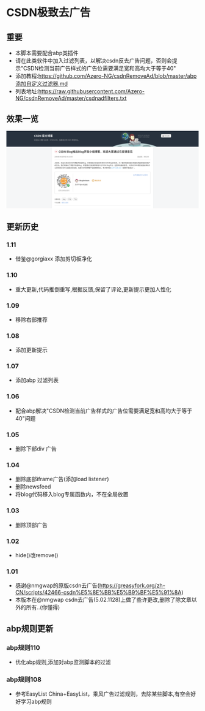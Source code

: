 # CSDN极致去广告
## 重要
- 本脚本需要配合abp类插件
- 请在此类软件中加入过滤列表，以解决csdn反去广告问题，否则会提示"CSDN检测当前广告样式的广告位需要满足宽和高均大于等于40"
- 添加教程:https://github.com/Azero-NG/csdnRemoveAd/blob/master/abp添加自定义过滤器.md
- 列表地址:https://raw.githubusercontent.com/Azero-NG/csdnRemoveAd/master/csdnadfilters.txt

## 效果一览
![预览](https://raw.githubusercontent.com/Azero-NG/csdnRemoveAd/master/preview.png)

## 更新历史

### 1.11
- 借鉴@gorgiaxx 添加剪切板净化

### 1.10
- 重大更新,代码推倒重写,根据反馈,保留了评论,更新提示更加人性化

### 1.09
- 移除右部推荐
  
### 1.08
- 添加更新提示

### 1.07
- 添加abp 过滤列表

### 1.06
- 配合abp解决"CSDN检测当前广告样式的广告位需要满足宽和高均大于等于40"问题

### 1.05
- 删除下部div 广告

### 1.04
- 删除底部iframe广告(添加load listener)
- 删除newsfeed
- 将blog代码移入blog专属函数内，不在全局放置

### 1.03
- 删除顶部广告

### 1.02
- hide()改remove()

### 1.01
- 感谢@nmgwap的原版csdn去广告(https://greasyfork.org/zh-CN/scripts/42466-csdn%E5%8E%BB%E5%B9%BF%E5%91%8A)
- 本版本在@nmgwap csdn去广告(5.02.1128)上做了些许更改,删除了除文章以外的所有..(你懂得)

## abp规则更新

### abp规则110
- 优化abp规则,添加对abp监测脚本的过滤


### abp规则108
- 参考EasyList China+EasyList，乘风广告过滤规则，去除某些脚本,有空会好好学习abp规则